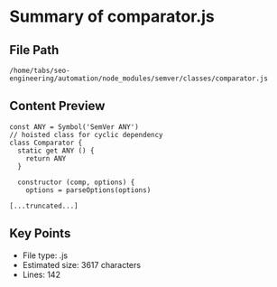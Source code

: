 # Summary of comparator.js
  
## File Path
`/home/tabs/seo-engineering/automation/node_modules/semver/classes/comparator.js`

## Content Preview
```
const ANY = Symbol('SemVer ANY')
// hoisted class for cyclic dependency
class Comparator {
  static get ANY () {
    return ANY
  }

  constructor (comp, options) {
    options = parseOptions(options)

[...truncated...]
```

## Key Points
- File type: .js
- Estimated size: 3617 characters
- Lines: 142
